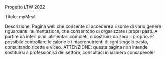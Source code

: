 Progetto LTW 2022

Titolo: 
	myMeal

Descrizione:
	Pagina web che consente di accedere a risorse di vario genere riguardanti l'alimentazione, che consentono di organizzare i propri pasti. A partire da interi piani alimentari completi, o costruire da zero il proprio. E' possibile controllare le calorie e i macronutrienti di ogni singolo pasto, consultando ricette e video. ATTENZIONE: questa pagina non intende sostituirsi a professionisti del settore, consultaci in maniera consapevole!